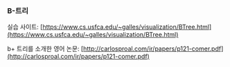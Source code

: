 ### B-트리
실습 사이트: [https://www.cs.usfca.edu/~galles/visualization/BTree.html](https://www.cs.usfca.edu/~galles/visualization/BTree.html)

b+ 트리를 소개한 영어 논문: [http://carlosproal.com/ir/papers/p121-comer.pdf](http://carlosproal.com/ir/papers/p121-comer.pdf)
